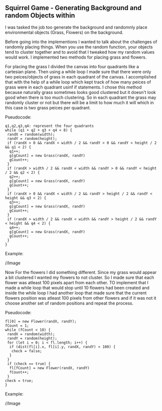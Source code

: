 ## Squirrel Game - Generating Background and random Objects within 

I was tasked the job too generate the background and randomnly place environmental objects (Grass, Flowers) on the background.

Before going into the implementions I wanted to talk about the challenges of randomly placing things. When you use the random function, your objects tend to cluster together and to avoid that I tweaked how my random values would work. I implemented two methods for placing grass and flowers.

For placing the grass I divided the canvas into four quadrants like a cartesian plane. Then using a while loop I made sure that there were only two peices/objects of grass in each quadrant of the canvas. I accomplished that with the help of a while loop which kept track of how many peices of grass were in each quadrant usinf if statements. 
I chose this method because naturally grass sometimes looks good clustered but it doesn't look good when there is too much clustering. So in each quadrant the grass may randomly cluster or not but there will be a limit to how much it will which in this case is two grass peices per quadrant.

Pseudocode:
	
    q1,q2,q3,q4: represent the four quadrants
	while (q1 + q2 + q3 + q4 < 8) {
     randX = random(width);
     randY = random(height);
     if (randX > 0 && randX < width / 2 && randY > 0 && randY < height / 2 && q1 < 2) {
      q1++;
      g[gCount] = new Grass(randX, randY)
      gCount++;
     }
     if (randX > width / 2 && randX < width && randY > 0 && randY < height / 2 && q2 < 2) {
      q2++;
      g[gCount] = new Grass(randX, randY)
      gCount++;
     }
     if (randX > 0 && randX < width / 2 && randY > height / 2 && randY < height && q3 < 2) {
      q3++;
      g[gCount] = new Grass(randX, randY)
      gCount++;
     }
     if (randX > width / 2 && randX < width && randY > height / 2 && randY < height && q4 < 2) {
      q4++;
      g[gCount] = new Grass(randX, randY)
      gCount++;
     }
    }
  
Example:

//Image

Now For the flowers I did something different. Since my grass would appear a bit clustered I wanted my flowers to not cluster. So I made sure that each flower was atleast 100 pixels apart from each other. TO implement that I made a while loop that would stop until 10 flowers had been created and inside the while loop I had another loop that made sure that the current flowers position was atleast 100 pixels from other flowers and if it was not it choose another set of random positions and repeat the process.

Pseudocode:

	fl[0] = new Flower(randX, randY);
    fCount = 1;
    while (fCount < 10) {
     randX = random(width);
     randY = random(height);
     for (let i = 0; i < fl.length; i++) {
      if (dist(fl[i].x, fl[i].y, randX, randY) < 100) {
       check = false;
      }
     }
     if (check == true) {
      fl[fCount] = new Flower(randX, randY)
      fCount++;
     }
    check = true;
  	}
   
Example:

//Image